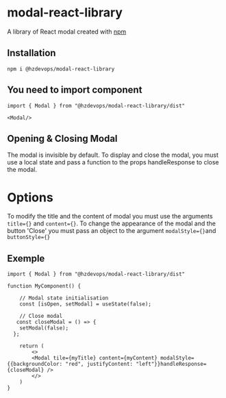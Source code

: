 # modal-react-library

A library of React modal created with [npm](https://www.npmjs.com/package/@hzdevops/modal-react-library)

## Installation

`npm i @hzdevops/modal-react-library`

## You need to import component

```JSX
import { Modal } from "@hzdevops/modal-react-library/dist"

<Modal/>
```

## Opening & Closing Modal

The modal is invisible by default. To display and close the modal, you must use a local state and pass a function to the props handleResponse to close the modal.

# Options

To modify the title and the content of modal you must use the arguments `title={}` and `content={}`.
To change the appearance of the modal and the button 'Close' you must pass an object to the argument `modalStyle={}`and `buttonStyle={}`

## Exemple

```JSX
import { Modal } from "@hzdevops/modal-react-library/dist"

function MyComponent() {

    // Modal state initialisation
    const [isOpen, setModal] = useState(false);

    // Close modal
   const closeModal = () => {
    setModal(false);
  };

    return (
        <>
        <Modal tile={myTitle} content={myContent} modalStyle={{backgroundColor: "red", justifyContent: "left"}}handleResponse={closeModal} />
        </>
    )
}

```
